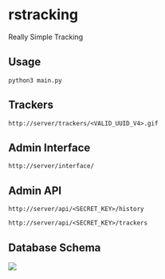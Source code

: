 # rstracking
Really Simple Tracking

## Usage
```
python3 main.py
```

## Trackers
`http://server/trackers/<VALID_UUID_V4>.gif`


## Admin Interface
`http://server/interface/`

## Admin API
`http://server/api/<SECRET_KEY>/history`


`http://server/api/<SECRET_KEY>/trackers`

## Database Schema
<img src="https://raw.githubusercontent.com/yoonsikp/rstracking/master/schema.png">
